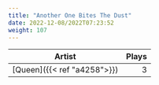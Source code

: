 ```yaml
---
title: "Another One Bites The Dust"
date: 2022-12-08/2022T07:23:52
weight: 107
---
```




 Artist | Plays 
----- | -----:
[Queen]({{< ref "a4258">}}) | 3
